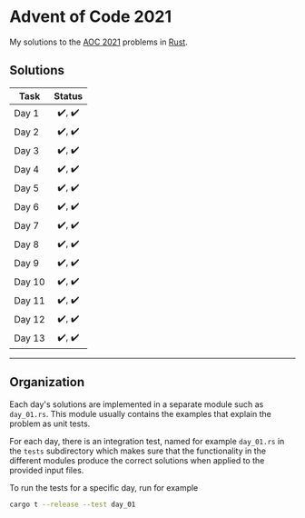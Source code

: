 # Advent of Code 2021

My solutions to the [AOC 2021](https://adventofcode.com/2021) problems in [Rust](https://www.rust-lang.org/).

## Solutions

| Task | Status |
| ---- | :----: |
| Day 1 | :heavy_check_mark:, :heavy_check_mark: |
| Day 2 | :heavy_check_mark:, :heavy_check_mark: |
| Day 3 | :heavy_check_mark:, :heavy_check_mark: |
| Day 4 | :heavy_check_mark:, :heavy_check_mark: |
| Day 5 | :heavy_check_mark:, :heavy_check_mark: |
| Day 6 | :heavy_check_mark:, :heavy_check_mark: |
| Day 7 | :heavy_check_mark:, :heavy_check_mark: |
| Day 8 | :heavy_check_mark:, :heavy_check_mark: |
| Day 9 | :heavy_check_mark:, :heavy_check_mark: |
| Day 10 | :heavy_check_mark:, :heavy_check_mark: |
| Day 11 | :heavy_check_mark:, :heavy_check_mark: |
| Day 12 | :heavy_check_mark:, :heavy_check_mark: |
| Day 13 | :heavy_check_mark:, :heavy_check_mark: |

***

## Organization

Each day's solutions are implemented in a separate module such as `day_01.rs`. This module usually contains the examples that explain the problem as unit tests.

For each day, there is an integration test, named for example `day_01.rs` in the `tests` subdirectory which makes sure that the functionality in the different modules produce the correct solutions when applied to the provided input files.

To run the tests for a specific day, run for example

```sh
cargo t --release --test day_01
```
